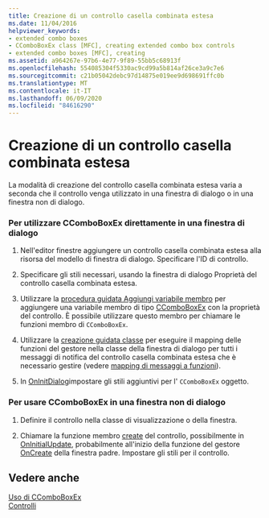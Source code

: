 ```yaml
---
title: Creazione di un controllo casella combinata estesa
ms.date: 11/04/2016
helpviewer_keywords:
- extended combo boxes
- CComboBoxEx class [MFC], creating extended combo box controls
- extended combo boxes [MFC], creating
ms.assetid: a964267e-97b6-4e77-9f89-55bb5c68913f
ms.openlocfilehash: 554085304f5330ac9cd99a5b814af26ce3a9c7e6
ms.sourcegitcommit: c21b05042debc97d14875e019ee9d698691ffc0b
ms.translationtype: MT
ms.contentlocale: it-IT
ms.lasthandoff: 06/09/2020
ms.locfileid: "84616290"
---
```

# <a name="creating-an-extended-combo-box-control"></a>Creazione di un controllo casella combinata estesa

La modalità di creazione del controllo casella combinata estesa varia a seconda che il controllo venga utilizzato in una finestra di dialogo o in una finestra non di dialogo.

### <a name="to-use-ccomboboxex-directly-in-a-dialog-box"></a>Per utilizzare CComboBoxEx direttamente in una finestra di dialogo

1. Nell'editor finestre aggiungere un controllo casella combinata estesa alla risorsa del modello di finestra di dialogo. Specificare l'ID di controllo.

1. Specificare gli stili necessari, usando la finestra di dialogo Proprietà del controllo casella combinata estesa.

1. Utilizzare la [procedura guidata Aggiungi variabile membro](../ide/adding-a-member-variable-visual-cpp.md) per aggiungere una variabile membro di tipo [CComboBoxEx](reference/ccomboboxex-class.md) con la proprietà del controllo. È possibile utilizzare questo membro per chiamare le funzioni membro di `CComboBoxEx`.

1. Utilizzare la [creazione guidata classe](reference/mfc-class-wizard.md) per eseguire il mapping delle funzioni del gestore nella classe della finestra di dialogo per tutti i messaggi di notifica del controllo casella combinata estesa che è necessario gestire (vedere [mapping di messaggi a funzioni](reference/mapping-messages-to-functions.md)).

1. In [OnInitDialog](reference/cdialog-class.md#oninitdialog)impostare gli stili aggiuntivi per l' `CComboBoxEx` oggetto.

### <a name="to-use-ccomboboxex-in-a-nondialog-window"></a>Per usare CComboBoxEx in una finestra non di dialogo

1. Definire il controllo nella classe di visualizzazione o della finestra.

1. Chiamare la funzione membro [create](reference/ctabctrl-class.md#create) del controllo, possibilmente in [OnInitialUpdate](reference/cview-class.md#oninitialupdate), probabilmente all'inizio della funzione del gestore [OnCreate](reference/cwnd-class.md#oncreate) della finestra padre. Impostare gli stili per il controllo.

## <a name="see-also"></a>Vedere anche

[Uso di CComboBoxEx](using-ccomboboxex.md)<br/>
[Controlli](controls-mfc.md)
